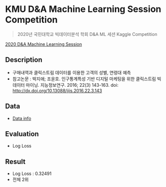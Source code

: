 # KMU D&A Machine Learning Session Competition

> 2020년 국민대학교 빅데이터분석 학회 D&A ML 세션 Kaggle Competition

[2020 D&A Machine Learning Session](https://www.kaggle.com/competitions/dna2020-2-mlsession/)

## Description

- 구매내역과 클릭스트림 데이터를 이용한 고객의 성별, 연령대 예측
- 참고논문 : 박지애; 조윤호. 인구통계특성 기반 디지털 마케팅을 위한 클릭스트림 빅데이터 마이닝. 지능정보연구. 2016; 22(3) 143-163. doi: http://dx.doi.org/10.13088/jiis.2016.22.3.143

## Data

- [Data info](https://www.kaggle.com/competitions/dna2020-2-mlsession/data)

## Evaluation

- Log Loss

## Result

- Log Loss : 0.32491
- 전체 2위